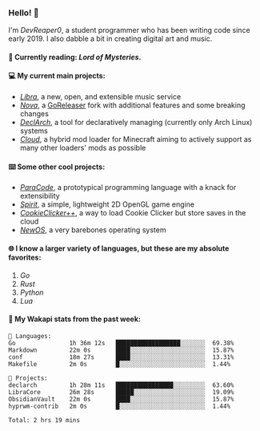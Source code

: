 ### Hello! 👋

I'm _DevReaper0_, a student programmer who has been writing code since early 2019. I also dabble a bit in creating digital art and music.

#### 📖 Currently reading: *Lord of Mysteries*.

#### 💻 My current main projects:

-   _[Libra](https://github.com/LibraMusic)_, a new, open, and extensible music service
-   _[Nova](https://github.com/LibraMusic/Nova)_, a [GoReleaser](https://github.com/goreleaser/goreleaser) fork with additional features and some breaking changes
-   _[DeclArch](https://github.com/DevReaper0/declarch)_, a tool for declaratively managing (currently only Arch Linux) systems
-   _[Cloud](https://github.com/CloudLoaderMC/CloudLoader)_, a hybrid mod loader for Minecraft aiming to actively support as many other loaders' mods as possible

#### ⌨️ Some other cool projects:

-   _[ParaCode](https://github.com/ParaCodeLang/ParaCode)_, a prototypical programming language with a knack for extensibility
-   _[Spirit](https://gitlab.com/DevReaper0/SpiritEngine)_, a simple, lightweight 2D OpenGL game engine
-   _[CookieClicker++](https://github.com/DevReaper0/CookieClickerPlusPlus)_, a way to load Cookie Clicker but store saves in the cloud
-   _[NewOS](https://github.com/DevReaper0/NewOS)_, a very barebones operating system

#### 🌐 I know a larger variety of languages, but these are my absolute favorites:

1. _Go_
2. _Rust_
3. _Python_
4. _Lua_

#### 📡 My Wakapi stats from the past week:

```text
💾 Languages:
Go               1h 36m 12s   ██████████████████░░░░░░░  69.38%
Markdown         22m 0s       ████░░░░░░░░░░░░░░░░░░░░░  15.87%
conf             18m 27s      ████░░░░░░░░░░░░░░░░░░░░░  13.31%
Makefile         2m 0s        █░░░░░░░░░░░░░░░░░░░░░░░░  1.44%

💼 Projects:
declarch         1h 28m 11s   ████████████████░░░░░░░░░  63.60%
LibraCore        26m 28s      █████░░░░░░░░░░░░░░░░░░░░  19.09%
ObsidianVault    22m 0s       ████░░░░░░░░░░░░░░░░░░░░░  15.87%
hyprwm-contrib   2m 0s        █░░░░░░░░░░░░░░░░░░░░░░░░  1.44%

Total: 2 hrs 19 mins
```
